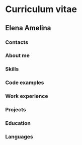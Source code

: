 
#  Curriculum vitae

## Elena Amelina

### Contacts

### About me

### Skills

### Code examples

### Work experience

### Projects

### Education

### Languages

